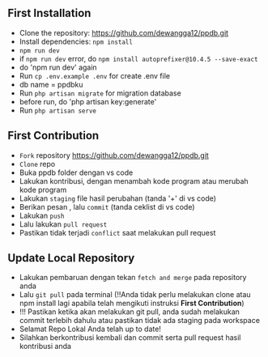 ## First Installation

* Clone the repository: https://github.com/dewangga12/ppdb.git
* Install dependencies: `npm install` 
* `npm run dev`
* if `npm run dev` error, do `npm install autoprefixer@10.4.5 --save-exact`
* do 'npm run dev' again
* Run `cp .env.example .env` for create .env file
* db name = ppdbku
* Run `php artisan migrate` for migration database
* before run, do 'php artisan key:generate'
* Run `php artisan serve`

## First Contribution
* `Fork` repository https://github.com/dewangga12/ppdb.git
* `Clone` repo
* Buka ppdb folder dengan vs code
* Lakukan kontribusi, dengan menambah kode program atau merubah kode program
* Lakukan `staging` file hasil perubahan (tanda '+' di vs code)
* Berikan pesan , lalu `commit` (tanda ceklist di vs code)
* Lakukan `push`
* Lalu lakukan `pull request`
* Pastikan tidak terjadi `conflict` saat melakukan pull request

## Update Local Repository
* Lakukan pembaruan dengan tekan `fetch and merge` pada repository anda
* Lalu `git pull` pada terminal (!!Anda tidak perlu melakukan clone atau npm install lagi apabila telah mengikuti instruksi <b>First Contribution</b>)
* !!! Pastikan ketika akan melakukan git pull, anda sudah melakukan commit terlebih dahulu atau pastikan tidak ada staging pada workspace
* Selamat Repo Lokal Anda telah up to date!
* Silahkan berkontribusi kembali dan commit serta pull request hasil kontribusi anda

